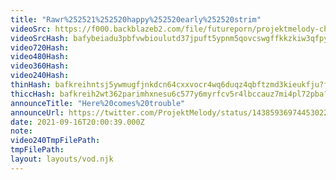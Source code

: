 ```yaml
---
title: "Rawr%252521%252520happy%252520early%252520strim"
videoSrc: https://f000.backblazeb2.com/file/futureporn/projektmelody-chaturbate-2021-09-16.mp4
videoSrcHash: bafybeiadu3pbfvwbioulutd37jpuft5ypnm5qovcswgffkkzkiw3qfpyoe
video720Hash: 
video480Hash: 
video360Hash: 
video240Hash: 
thinHash: bafkreihntsj5ywmugfjnkdcn64cxxvocr4wq6duqz4qbftzmd3kieukfju?filename=20210916T200039Z_thin.jpg
thiccHash: bafkreih2wt362parimhxnesu6c577y6myrfcv5r4lbccauz7mi4pl72pba?filename=20210916T200039Z_thicc.jpg
announceTitle: "Here%20comes%20trouble"
announceUrl: https://twitter.com/ProjektMelody/status/1438593697445302274
date: 2021-09-16T20:00:39.000Z
note: 
video240TmpFilePath: 
tmpFilePath: 
layout: layouts/vod.njk
---
```

